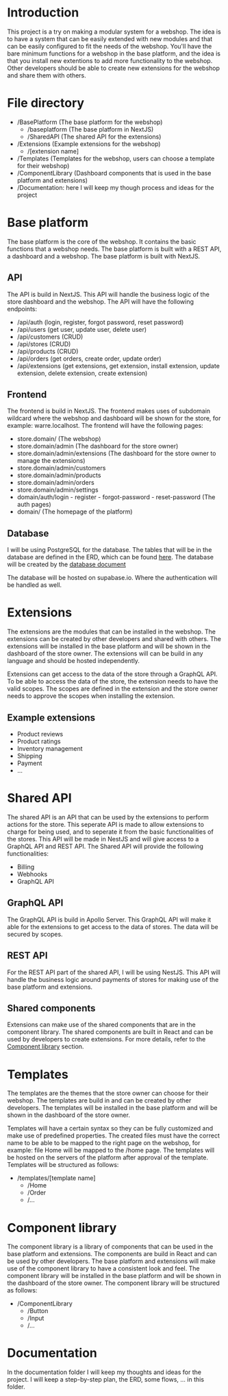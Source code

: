 # Introduction
This project is a try on making a modular system for a webshop. The idea is to have a system that can be easily extended with new modules and that can be easily configured to fit the needs of the webshop. You'll have the bare minimum functions for a webshop in the base platform, and the idea is that you install new extentions to add more functionality to the webshop. Other developers should be able to create new extensions for the webshop and share them with others.

# File directory
- /BasePlatform (The base platform for the webshop)
    - /baseplatform (The base platform in NextJS)
    - /SharedAPI (The shared API for the extensions)
- /Extensions (Example extensions for the webshop)
    - /[extension name]
- /Templates (Templates for the webshop, users can choose a template for their webshop)
- /ComponentLibrary (Dashboard components that is used in the base platform and extensions)
- /Documentation: here I will keep my though process and ideas for the project

# Base platform
The base platform is the core of the webshop. It contains the basic functions that a webshop needs. The base platform is built with a REST API, a dashboard and a webshop. The base platform is built with NextJS.

## API
The API is build in NextJS. This API will handle the business logic of the store dashboard and the webshop. The API will have the following endpoints:
- /api/auth (login, register, forgot password, reset password)
- /api/users (get user, update user, delete user)
- /api/customers (CRUD)
- /api/stores (CRUD)
- /api/products (CRUD)
- /api/orders (get orders, create order, update order)
- /api/extensions (get extensions, get extension, install extension, update extension, delete extension, create extension)

## Frontend
The frontend is build in NextJS. The frontend makes uses of subdomain wildcard where the webshop and dashboard will be shown for the store, for example: warre.localhost. The frontend will have the following pages:
- store.domain/ (The webshop)
- store.domain/admin (The dashboard for the store owner)
- store.domain/admin/extensions (The dashboard for the store owner to manage the extensions)
- store.domain/admin/customers
- store.domain/admin/products
- store.domain/admin/orders
- store.domain/admin/settings
- domain/auth/login - register - forgot-password - reset-password (The auth pages)
- domain/ (The homepage of the platform)

## Database
I will be using PostgreSQL for the database. The tables that will be in the database are defined in the ERD, which can be found [here](./Documentation/Blueprinting/ERD.png). The database will be created by the [database document](./BasePlatform/Database/InitalDb.sql)

The database will be hosted on supabase.io. Where the authentication will be handled as well.

# Extensions
The extensions are the modules that can be installed in the webshop. The extensions can be created by other developers and shared with others. The extensions will be installed in the base platform and will be shown in the dashboard of the store owner. The extensions will can be build in any language and should be hosted independently.

Extensions can get access to the data of the store through a GraphQL API. To be able to access the data of the store, the extension needs to have the valid scopes. The scopes are defined in the extension and the store owner needs to approve the scopes when installing the extension.

## Example extensions
- Product reviews
- Product ratings
- Inventory management
- Shipping
- Payment
- ...

# Shared API
The shared API is an API that can be used by the extensions to perform actions for the store. This seperate API is made to allow extensions to charge for being used, and to seperate it from the basic functionalities of the stores. This API will be made in NestJS and will give access to a GraphQL API and REST API. The Shared API will provide the following functionalities:
- Billing
- Webhooks
- GraphQL API

## GraphQL API
The GraphQL API is build in Apollo Server. This GraphQL API will make it able for the extensions to get access to the data of stores. The data will be secured by scopes.

## REST API
For the REST API part of the shared API, I will be using NestJS. This API will handle the business logic around payments of stores for making use of the base platform and extensions. 

## Shared components
Extensions can make use of the shared components that are in the component library. The shared components are built in React and can be used by developers to create extensions. For more details, refer to the [Component library](#component-library) section.

# Templates
The templates are the themes that the store owner can choose for their webshop. The templates are build in  and can be created by other developers. The templates will be installed in the base platform and will be shown in the dashboard of the store owner.

Templates will have a certain syntax so they can be fully customized and make use of predefined properties. The created files must have the correct name to be able to be mapped to the right page on the webshop, for example: file Home will be mapped to the /home page. The templates will be hosted on the servers of the platform after approval of the template. Templates will be structured as follows:
- /templates/[template name]
    - /Home
    - /Order
    - /...

# Component library
The component library is a library of components that can be used in the base platform and extensions. The components are build in React and can be used by other developers. The base platform and extensions will make use of the component library to have a consistent look and feel. The component library will be installed in the base platform and will be shown in the dashboard of the store owner. The component library will be structured as follows:
- /ComponentLibrary
    - /Button
    - /Input
    - /...

# Documentation
In the documentation folder I will keep my thoughts and ideas for the project. I will keep a step-by-step plan, the ERD, some flows, ... in this folder.